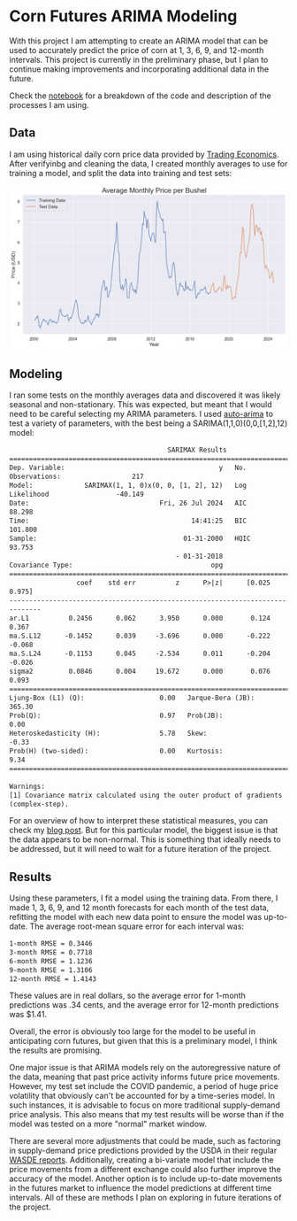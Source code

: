 # Corn Futures ARIMA Modeling
With this project I am attempting to create an ARIMA model that can be used to accurately predict the price of corn at 1, 3, 6, 9, and 12-month intervals. This project is currently in the preliminary phase, but I plan to continue making improvements and incorporating additional data in the future.

Check the [notebook](https://github.com/luke-lite/Corn-Futures-ARIMA-Modeling/blob/main/corn-futures-arima-modeling.ipynb) for a breakdown of the code and description of the processes I am using.

## Data
I am using historical daily corn price data provided by [Trading Economics](https://tradingeconomics.com/). After verifyinbg and cleaning the data, I created monthly averages to use for training a model, and split the data into training and test sets:

![train_test_data.png](https://github.com/luke-lite/Corn-Futures-ARIMA-Modeling/blob/5ed81799472f8dbe420210e1353b4555cc012e62/train_test_data.png)

## Modeling
I ran some tests on the monthly averages data and discovered it was likely seasonal and non-stationary. This was expected, but meant that I would need to be careful selecting my ARIMA parameters. I used [auto-arima](https://alkaline-ml.com/pmdarima/modules/generated/pmdarima.arima.auto_arima.html) to test a variety of parameters, with the best being a SARIMA(1,1,0)(0,0,[1,2],12) model:
```
                                        SARIMAX Results                                        
===============================================================================================
Dep. Variable:                                       y   No. Observations:                  217
Model:             SARIMAX(1, 1, 0)x(0, 0, [1, 2], 12)   Log Likelihood                 -40.149
Date:                                 Fri, 26 Jul 2024   AIC                             88.298
Time:                                         14:41:25   BIC                            101.800
Sample:                                     01-31-2000   HQIC                            93.753
                                          - 01-31-2018                                         
Covariance Type:                                   opg                                         
==============================================================================
                 coef    std err          z      P>|z|      [0.025      0.975]
------------------------------------------------------------------------------
ar.L1          0.2456      0.062      3.950      0.000       0.124       0.367
ma.S.L12      -0.1452      0.039     -3.696      0.000      -0.222      -0.068
ma.S.L24      -0.1153      0.045     -2.534      0.011      -0.204      -0.026
sigma2         0.0846      0.004     19.672      0.000       0.076       0.093
===================================================================================
Ljung-Box (L1) (Q):                   0.00   Jarque-Bera (JB):               365.30
Prob(Q):                              0.97   Prob(JB):                         0.00
Heteroskedasticity (H):               5.78   Skew:                            -0.33
Prob(H) (two-sided):                  0.00   Kurtosis:                         9.34
===================================================================================

Warnings:
[1] Covariance matrix calculated using the outer product of gradients (complex-step).
```

For an overview of how to interpret these statistical measures, you can check my [blog post](https://luke-lite.github.io/blog/statistical-measures-in-statsmodels/). But for this particular model, the biggest issue is that the data appears to be non-normal. This is something that ideally needs to be addressed, but it will need to wait for a future iteration of the project.

## Results

Using these parameters, I fit a model using the training data. From there, I made 1, 3, 6, 9, and 12 month forecasts for each month of the test data, refitting the model with each new data point to ensure the model was up-to-date. The average root-mean square error for each interval was:

```
1-month RMSE = 0.3446
3-month RMSE = 0.7718
6-month RMSE = 1.1236
9-month RMSE = 1.3106
12-month RMSE = 1.4143
```

These values are in real dollars, so the average error for 1-month predictions was .34 cents, and the average error for 12-month predictions was $1.41.

Overall, the error is obviously too large for the model to be useful in anticipating corn futures, but given that this is a preliminary model, I think the results are promising.

One major issue is that ARIMA models rely on the autoregressive nature of the data, meaning that past price activity informs future price movements. However, my test set include the COVID pandemic, a period of huge price volatility that obviously can't be accounted for by a time-series model. In such instances, it is advisable to focus on more traditional supply-demand price analysis. This also means that my test results will be worse than if the model was tested on a more "normal" market window.

There are several more adjustments that could be made, such as factoring in supply-demand price predictions provided by the USDA in their regular [WASDE reports](https://www.usda.gov/oce/commodity/wasde). Additionally, creating a bi-variate model that include the price movements from a different exchange could also further improve the accuracy of the model. Another option is to include up-to-date movements in the futures market to influence the model predictions at different time intervals. All of these are methods I plan on exploring in future iterations of the project.
